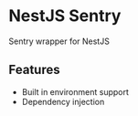 # NestJS Sentry

Sentry wrapper for NestJS

## Features

- Built in environment support
- Dependency injection
